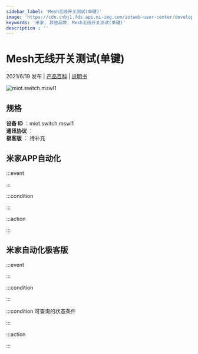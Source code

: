 ```yaml
---
sidebar_label: 'Mesh无线开关测试(单键)'
image: 'https://cdn.cnbj1.fds.api.mi-img.com/iotweb-user-center/developer_1679048028548i0XpjkzX.png?GalaxyAccessKeyId=AKVGLQWBOVIRQ3XLEW&Expires=9223372036854775807&Signature=l8NRbvbWRIhs0IgwH0NtDFJrLaw='
keywords: '米家, 其他品牌, Mesh无线开关测试(单键)'
description : ''
---
```

# Mesh无线开关测试(单键)

2021/6/19 发布 | [产品百科](https://home.mi.com/webapp/content/baike/product/index.html?model=miot.switch.mswl1/) | [说明书](https://home.mi.com/views/introduction.html?model=miot.switch.mswl1&region=cn)

![miot.switch.mswl1](https://cdn.cnbj1.fds.api.mi-img.com/iotweb-user-center/developer_1679048028548i0XpjkzX.png?GalaxyAccessKeyId=AKVGLQWBOVIRQ3XLEW&Expires=9223372036854775807&Signature=l8NRbvbWRIhs0IgwH0NtDFJrLaw=)

## 规格  
> 
**设备 ID** ：miot.switch.mswl1  
**通讯协议** ：  
**极客版**  ： 待补充 


## 米家APP自动化  

:::event  

:::

:::condition  

:::

:::action   

:::

## 米家自动化极客版  

:::event  

:::

:::condition  

:::

:::condition 可查询的状态条件  

:::

:::action  

:::

        
